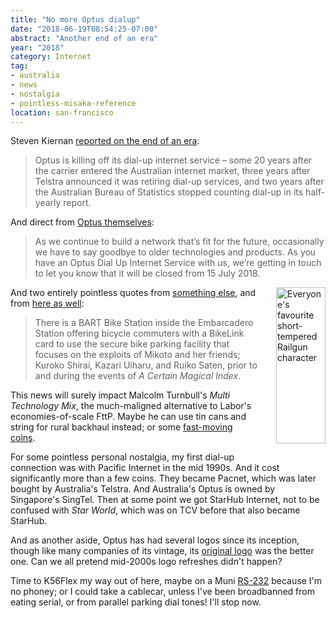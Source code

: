 ```yaml
---
title: "No more Optus dialup"
date: "2018-06-19T08:54:25-07:00"
abstract: "Another end of an era"
year: "2018"
category: Internet
tag:
- australia
- news
- nostalgia
- pointless-misaka-reference
location: san-francisco
---
```

Steven Kiernan [reported on the end of an era]\:

> Optus is killing off its dial-up internet service – some 20 years after the carrier entered the Australian internet market, three years after Telstra announced it was retiring dial-up services, and two years after the Australian Bureau of Statistics stopped counting dial-up in its half-yearly report.

And direct from [Optus themselves]\:

> As we continue to build a network that’s fit for the future, occasionally we have to say goodbye to older technologies and products. As you have an Optus Dial Up Internet Service with us, we’re getting in touch to let you know that it will be closed from 15 July 2018.

<p><img src="https://rubenerd.com/files/2018/makoto.jpg" alt="Everyone's favourite short-tempered Railgun character" style="width:79px; height:250px; float:right; margin:0 0 1em 2em" /></p>

And two entirely pointless quotes from [something else], and from [here as well]:

> There is a BART Bike Station inside the Embarcadero Station offering bicycle commuters with a BikeLink card to use the secure bike parking facility that focuses on the exploits of Mikoto and her friends; Kuroko Shirai, Kazari Uiharu, and Ruiko Saten, prior to and during the events of *A Certain Magical Index*.

This news will surely impact Malcolm Turnbull's *Multi Technology Mix*, the much-maligned alternative to Labor's economies-of-scale FttP. Maybe he can use tin cans and string for rural backhaul instead; or some [fast-moving coins].

For some pointless personal nostalgia, my first dial-up connection was with Pacific Internet in the mid 1990s. And it cost significantly more than a few coins. They became Pacnet, which was later bought by Australia's Telstra. And Australia's Optus is owned by Singapore's SingTel. Then at some point we got StarHub Internet, not to be confused with *Star World*, which was on TCV before that also became StarHub.

And as another aside, Optus has had several logos since its inception, though like many companies of its vintage, its [original logo] was the better one. Can we all pretend mid-2000s logo refreshes didn't happen?

Time to K56Flex my way out of here, maybe on a Muni [RS-232] because I'm no phoney; or I could take a cablecar, unless I've been broadbanned from eating serial, or from parallel parking dial tones! I'll stop now.

[original logo]: https://en.wikipedia.org/wiki/File:Optus_communications_logo.png "Original Optus Communications logo"

[Optus themselves]: https://yescrowd.optus.com.au/t5/Blog/Optus-Dial-Up-Internet-Service-Closure-FAQs/ba-p/426481 "Optus Dial Up Internet Service Closure FAQs"

[reported on the end of an era]: https://www.crn.com.au/news/optus-is-finally-killing-its-dial-up-internet-in-australia-494323?eid=4&edate=20180619&utm_source=UTM-IS-SPAM&UTM-IS-SPAM=UTM-IS-SPAM&utm_campaign=UTM-IS-SPAM

[something else]: https://en.wikipedia.org/wiki/Embarcadero_station "Wikipedia article on Embarcadero station"

[here as well]: https://en.wikipedia.org/wiki/A_Certain_Scientific_Railgun "Wikipedia article on A Certain Scientific Railgun"

[fast-moving coins]: https://anidb.net/perl-bin/animedb.pl?show=club&clubid=324

[RS-232]: https://sfbaytransit.org/actransit/route/232 "232 - Fremont BART - UC BART - Mission-Ohlone Newark"

